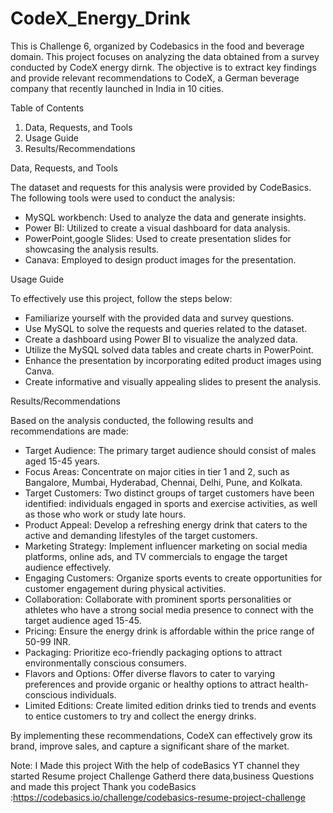 # CodeX_Energy_Drink

This is Challenge 6, organized by Codebasics in the food and beverage domain.
This project focuses on analyzing the data obtained from a survey conducted by CodeX energy dirnk. The objective is to extract key findings and provide relevant recommendations to CodeX, a German beverage company that recently launched in India in 10 cities.

Table of Contents

1. Data, Requests, and Tools
2. Usage Guide
3. Results/Recommendations

Data, Requests, and Tools

The dataset and requests for this analysis were provided by CodeBasics. The following tools were used to conduct the analysis:

- MySQL workbench: Used to analyze the data and generate insights.
- Power BI: Utilized to create a visual dashboard for data analysis.
- PowerPoint,google Slides: Used to create presentation slides for showcasing the analysis results.
- Canava: Employed to design product images for the presentation.

Usage Guide

To effectively use this project, follow the steps below:

- Familiarize yourself with the provided data and survey questions.
- Use MySQL to solve the requests and queries related to the dataset.
- Create a dashboard using Power BI to visualize the analyzed data.
- Utilize the MySQL solved data tables and create charts in PowerPoint.
- Enhance the presentation by incorporating edited product images using Canva.
- Create informative and visually appealing slides to present the analysis.

Results/Recommendations

Based on the analysis conducted, the following results and recommendations are made:

- Target Audience: The primary target audience should consist of males aged 15-45 years.
- Focus Areas: Concentrate on major cities in tier 1 and 2, such as Bangalore, Mumbai, Hyderabad, Chennai, Delhi, Pune, and Kolkata.
- Target Customers: Two distinct groups of target customers have been identified: individuals engaged in sports and exercise activities, as well as those who work or study late hours.
- Product Appeal: Develop a refreshing energy drink that caters to the active and demanding lifestyles of the target customers.
- Marketing Strategy: Implement influencer marketing on social media platforms, online ads, and TV commercials to engage the target audience effectively.
- Engaging Customers: Organize sports events to create opportunities for customer engagement during physical activities.
- Collaboration: Collaborate with prominent sports personalities or athletes who have a strong social media presence to connect with the target audience aged 15-45.
- Pricing: Ensure the energy drink is affordable within the price range of 50-99 INR.
- Packaging: Prioritize eco-friendly packaging options to attract environmentally conscious consumers.
- Flavors and Options: Offer diverse flavors to cater to varying preferences and provide organic or healthy options to attract health-conscious individuals.
- Limited Editions: Create limited edition drinks tied to trends and events to entice customers to try and collect the energy drinks.

By implementing these recommendations, CodeX can effectively grow its brand, improve sales, and capture a significant share of the market.

Note: I Made this project With the help of codeBasics YT channel
they started Resume project Challenge
Gatherd there data,business Questions and made this project
Thank you codeBasics :https://codebasics.io/challenge/codebasics-resume-project-challenge
